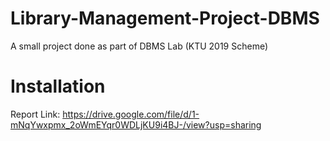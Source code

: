 # Library-Management-Project-DBMS
A small project done as part of DBMS Lab (KTU 2019 Scheme)



# Installation



Report Link: https://drive.google.com/file/d/1-mNqYwxpmx_2oWmEYqr0WDLjKU9i4BJ-/view?usp=sharing
